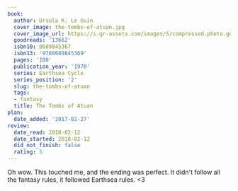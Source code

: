 ```yaml
---
book:
  author: Ursula K. Le Guin
  cover_image: the-tombs-of-atuan.jpg
  cover_image_url: https://i.gr-assets.com/images/S/compressed.photo.goodreads.com/books/1417900879l/13662._SY160_.jpg
  goodreads: '13662'
  isbn10: 0689845367
  isbn13: '9780689845369'
  pages: '180'
  publication_year: '1970'
  series: Earthsea Cycle
  series_position: '2'
  slug: the-tombs-of-atuan
  tags:
  - fantasy
  title: The Tombs of Atuan
plan:
  date_added: '2017-02-27'
review:
  date_read: 2018-02-12
  date_started: 2018-02-12
  did_not_finish: false
  rating: 5
---
```


Oh wow. This touched me, and the ending was perfect. It didn't follow all the fantasy rules, it followed Earthsea rules. &lt;3
